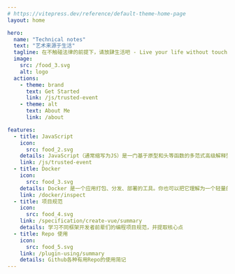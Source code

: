 ```yaml
---
# https://vitepress.dev/reference/default-theme-home-page
layout: home

hero:
  name: "Technical notes"
  text: "艺术来源于生活"
  tagline: 在不触碰法律的前提下，请放肆生活吧 - Live your life without touching the law
  image: 
    src: /food_3.svg
    alt: logo
  actions:
    - theme: brand
      text: Get Started
      link: /js/trusted-event
    - theme: alt
      text: About Me
      link: /about

features:
  - title: JavaScript
    icon: 
      src: food_2.svg
    details: JavaScript（通常缩写为JS）是一门基于原型和头等函数的多范式高级解释型编程语言，它支持面向对象程序设计、指令式编程和函数式编程。
    link: /js/trusted-event
  - title: Docker
    icon: 
      src: food_3.svg
    details: Docker 是一个应用打包、分发、部署的工具。你也可以把它理解为一个轻量的虚拟机，它只虚拟你软件需要的运行环境，多余的一点都不要。
    link: /docker/inspect
  - title: 项目规范
    icon: 
      src: food_4.svg
    link: /specification/create-vue/summary
    details: 学习不同框架开发者前辈们的编程项目规范，并提取核心点
  - title: Repo 使用
    icon: 
      src: food_5.svg
    link: /plugin-using/summary
    details: Github各种有用Repo的使用简记
---
```

